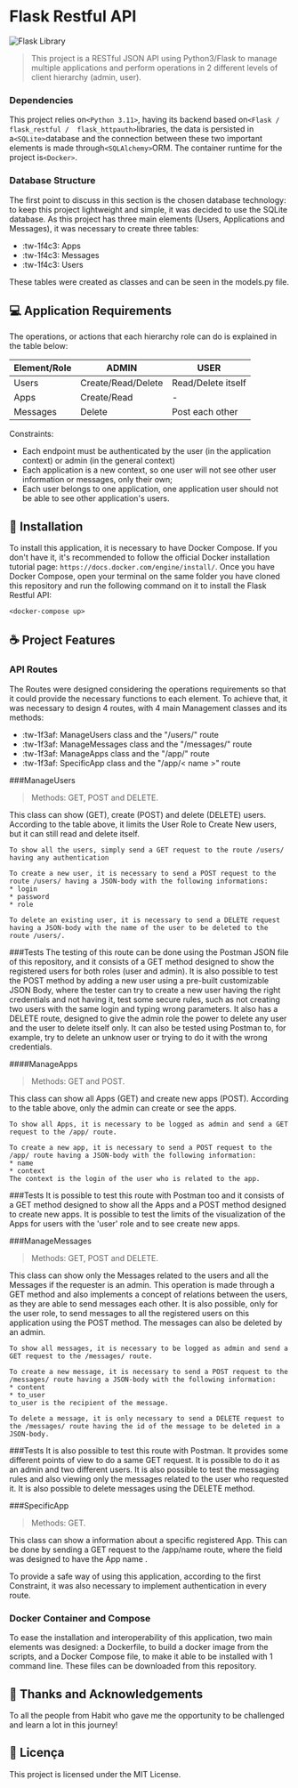# Flask Restful API

<img src="https://play-lh.googleusercontent.com/keVVojxW-b11NTKWZg8GulfLlhqBpATvqGFViblYsI0fxW_8a0sIPgyRlB94Gu1AQMY" alt="Flask Library">

> This project is a RESTful JSON API using Python3/Flask to manage multiple applications and perform operations in 2 different levels of client hierarchy (admin, user).

### Dependencies

This project relies on`<Python 3.11>`, having its backend based on`<Flask / flask_restful /  flask_httpauth>`libraries, the data is persisted in a`<SQLite>`database and the connection between these two important elements is made through`<SQLAlchemy>`ORM. The container runtime for the project is`<Docker>`.

### Database Structure

The first point to discuss in this section is the chosen database technology: to keep this project lightweight and simple, it was decided to use the SQLite database. As this project has three main elements (Users, Applications and Messages), it was necessary to create three tables:

- :tw-1f4c3: Apps
- :tw-1f4c3: Messages
- :tw-1f4c3: Users

These tables were created as classes and can be seen in the models.py file.


## 💻 Application Requirements

The operations, or actions that each hierarchy role can do is explained in the table below:

|  Element/Role | ADMIN   | USER  |
| ------------ | ------------ | ------------ |
| Users  |  Create/Read/Delete | Read/Delete itself  |
|  Apps | Create/Read  | -  |
|  Messages  | Delete  | Post each other  |

Constraints:
* Each endpoint must be authenticated by the user (in the application context) or admin (in the general context)
* Each application is a new context, so one user will not see other user information or messages, only their own;
* Each user belongs to one application, one application user should not be able to see other application's users.

## 🚀 Installation

To install this application, it is necessary to have Docker Compose. If you don't have it, it's recommended to follow the official Docker installation tutorial page: `https://docs.docker.com/engine/install/`. Once you have Docker Compose, open your terminal on the same folder you have cloned this repository and run the following command on it to install the Flask Restful API:
```
<docker-compose up>
```
## ☕ Project Features

### API Routes
The Routes were designed considering the operations requirements so that it could provide the necessary functions to each element. To achieve that, it was necessary to design 4 routes, with 4 main Management classes and its methods:

- :tw-1f3af: ManageUsers class and the "/users/" route
- :tw-1f3af: ManageMessages class and the "/messages/" route
- :tw-1f3af: ManageApps class and the "/app/" route
- :tw-1f3af: SpecificApp class and the "/app/< name >" route

###ManageUsers
>Methods: GET, POST and DELETE.

This class can show (GET), create (POST) and delete (DELETE) users. According to the table above, it limits the User Role to Create New users, but it can still read and delete itself.
```
To show all the users, simply send a GET request to the route /users/ having any authentication
```
```
To create a new user, it is necessary to send a POST request to the route /users/ having a JSON-body with the following informations: 
* login
* password 
* role
```
```
To delete an existing user, it is necessary to send a DELETE request having a JSON-body with the name of the user to be deleted to the route /users/.
```
###Tests
The testing of this route can be done using the Postman JSON file of this repository, and it consists of a GET method designed to show the registered users for both roles (user and admin). It is also possible to test the POST method by adding a new user using a pre-built customizable JSON Body, where the tester can try to create a new user having the right credentials and not having it, test some secure rules, such as not creating two users with the same login and typing wrong parameters. It also has a DELETE route, designed to give the admin role the power to delete any user and the user to delete itself only. It can also be tested using Postman to, for example, try to delete an unknow user or trying to do it with the wrong credentials.

####ManageApps
>Methods: GET and POST.

This class can show all Apps (GET) and create new apps (POST). According to the table above, only the admin can create or see the apps.
```
To show all Apps, it is necessary to be logged as admin and send a GET request to the /app/ route.
```
```
To create a new app, it is necessary to send a POST request to the /app/ route having a JSON-body with the following information:
* name
* context 
The context is the login of the user who is related to the app.
```

###Tests
It is possible to test this route with Postman too and it consists of a GET method designed to show all the Apps and a POST method designed to create new apps. It is possible to test the limits of the visualization of the Apps for users with the 'user' role and to see create new apps.

###ManageMessages
>Methods: GET, POST and DELETE.

This class can show only the Messages related to the users and all the Messages if the requester is an admin. This operation is made through a GET method and also implements a concept of relations between the users, as they are able to send messages each other. It is also possible, only for the user role, to send messages to all the registered users on this application using the POST method. The messages can also be deleted by an admin.
```
To show all messages, it is necessary to be logged as admin and send a GET request to the /messages/ route.
```
```
To create a new message, it is necessary to send a POST request to the /messages/ route having a JSON-body with the following information:
* content
* to_user
to_user is the recipient of the message.
```
```
To delete a message, it is only necessary to send a DELETE request to the /messages/ route having the id of the message to be deleted in a JSON-body.
```
###Tests
It is also possible to test this route with Postman. It provides some different points of view to do a same GET request. It is possible to do it as an admin and two different users. It is also possible to test the messaging rules and also viewing only the messages related to the user who requested it. It is also possible to delete messages using the DELETE method.

###SpecificApp
>Methods: GET.

This class can show a information about a specific registered App. This can be done by sending a GET request to the /app/name route, where the field was designed to have the App name .

To provide a safe way of using this application, according to the first Constraint, it was also necessary to implement authentication in every route.

### Docker Container and Compose
To ease the installation and interoperability of this application, two main elements was designed: a Dockerfile, to build a docker image from the scripts, and a Docker Compose file, to make it able to be installed with 1 command line. These files can be downloaded from this repository.

## 🤝 Thanks and Acknowledgements

To all the people from Habit who gave me the opportunity to be challenged and learn a lot in this journey!

## 📝 Licença

This project is licensed under the MIT License.